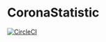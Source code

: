 # CoronaStatistic
[![CircleCI](https://circleci.com/gh/circleci/circleci-docs.svg?style=shield)](https://app.circleci.com/pipelines/github/chehuy97/CoronaStatistic)
